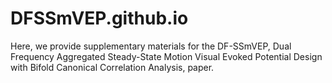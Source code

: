 # DFSSmVEP.github.io
Here, we provide supplementary materials for the DF-SSmVEP, Dual Frequency Aggregated Steady-State Motion Visual Evoked Potential Design with Bifold Canonical Correlation Analysis, paper.
